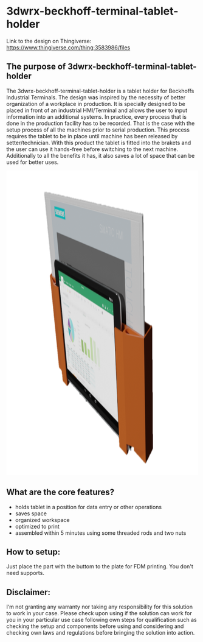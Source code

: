 # 3dwrx-beckhoff-terminal-tablet-holder
Link to the design on Thingiverse:
https://www.thingiverse.com/thing:3583986/files

## The purpose of 3dwrx-beckhoff-terminal-tablet-holder
The 3dwrx-beckhoff-terminal-tablet-holder is a tablet holder for Beckhoffs Industrial Terminals. 
The design was inspired by the necessity of better organization of a workplace in production. It is specially designed to be placed in front of an industrial HMI/Terminal and allows the user to input information into an additional systems. 
In practice, every process that is done in the production facility has to be recorded. That is the case with the setup process of all the machines prior to serial production. This process requires the tablet to be in place until machine has been released by setter/technician. 
With this product the tablet is fitted into the brakets and the user can use it hands-free before switching to the next machine. Additionally to all the benefits it has, it also saves a lot of space that can be used for better uses.

<p align="center">
  <img 
    width="1000"
    height="800"
    src="https://github.com/thomaszipf/3dwrx-Beckhoff-Terminal-Tablet-Holder/blob/main/Images/Beckhoff-Terminal-Tablet-Holder1.PNG"
  >
</p>

## What are the core features?
* holds tablet in a position for data entry or other operations
* saves space
* organized workspace
* optimized to print
* assembled within 5 minutes using some threaded rods and two nuts

## How to setup:
Just place the part with the buttom to the plate for FDM printing. You don't need supports. 

## Disclaimer:
I‘m not granting any warranty nor taking any responsibility for this solution to work in your case. Please check upon using if the solution can work for you in your particular use case following own steps for qualification such as checking the setup and components before using and considering and checking own laws and regulations before bringing the solution into action.

